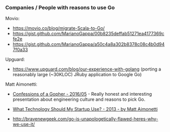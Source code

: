 ### Companies / People with reasons to use Go

Movio:
  - https://movio.co/blog/migrate-Scala-to-Go/
  - https://gist.github.com/MarianoGappa/00b8235deffab51271ea4177369cfe2e
  - https://gist.github.com/MarianoGappa/a50c4a8a302b8378c08c4b0d947f0a33

Upguard:
  - https://www.upguard.com/blog/our-experience-with-golang (porting a reasonably large (~30KLOC) JRuby application to Google Go)


Matt Aimonetti:
  - [Confessions of a Gopher - 2016/05](https://www.youtube.com/watch?v=RN_-kzsaKoc) - Really honest and interesting presentation about engineering culture and reasons to pick Go.
  - [What Technology Should My Startup Use? - 2013 - by Matt Aimonetti](https://matt.aimonetti.net/posts/2013/08/27/what-technology-should-my-startup-use/)


- http://bravenewgeek.com/go-is-unapologetically-flawed-heres-why-we-use-it/
